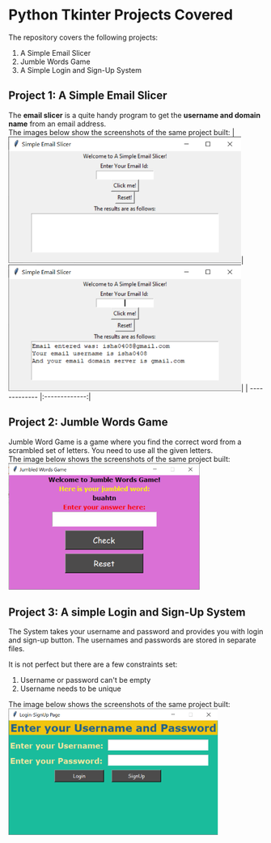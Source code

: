 # Python Tkinter Projects Covered
The repository covers the following projects:
1. A Simple Email Slicer
2. Jumble Words Game
3. A Simple Login and Sign-Up System

## Project 1: A Simple Email Slicer
The <b>email slicer</b> is a quite handy program to get the <b>username and domain name</b> from an email address.<br>The images below show the screenshots of the same project built:
| <img src="./Images/Email Slicer - start screen.png" height="250px">|<img src="./Images/Email Slicer - output.png" height="250px">|
| ------------- |:-------------:|

## Project 2: Jumble Words Game
Jumble Word Game is a game where you find the correct word from a scrambled set of letters. You need to use all the given letters.<br>The image below shows the screenshots of the same project built:
<img src="./Images/JumbleWord-Screen.png" height="250px">

## Project 3: A simple Login and Sign-Up System
The System takes your username and password and provides you with login and sign-up button. The usernames and passwords are stored in separate files.

It is not perfect but there are a few constraints set:
1. Username or password can't be empty
2. Username needs to be unique

The image below shows the screenshots of the same project built:
<img src="./Images/Login-Signup Screen.png" height="250px">


